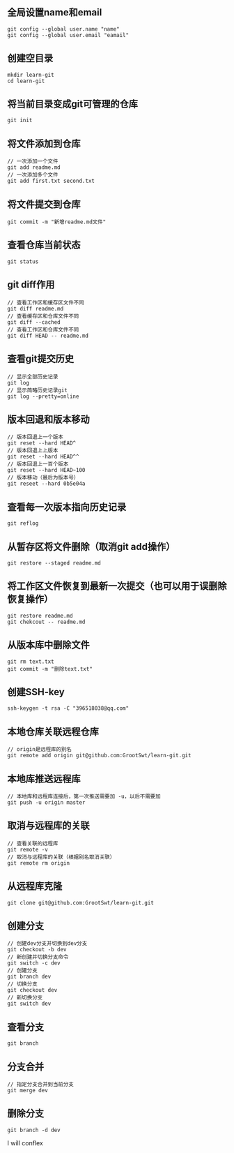 ## 全局设置name和email

```git
git config --global user.name "name"
git config --global user.email "eamail"
```

## 创建空目录

```git
mkdir learn-git
cd learn-git
```

## 将当前目录变成git可管理的仓库

```git
git init
```

## 将文件添加到仓库

```git
// 一次添加一个文件
git add readme.md
// 一次添加多个文件
git add first.txt second.txt
```

## 将文件提交到仓库

```git
git commit -m "新增readme.md文件"
```

## 查看仓库当前状态

```git
git status
```

##  git diff作用

```git
// 查看工作区和缓存区文件不同
git diff readme.md
// 查看缓存区和仓库文件不同
git diff --cached
// 查看工作区和仓库文件不同
git diff HEAD -- readme.md
```

## 查看git提交历史

```git
// 显示全部历史记录
git log
// 显示简略历史记录git 
git log --pretty=online
```

## 版本回退和版本移动

```git
// 版本回退上一个版本
git reset --hard HEAD^
// 版本回退上上版本
git reset --hard HEAD^^
// 版本回退上一百个版本
git reset --hard HEAD~100
// 版本移动（最后为版本号）
git reseet --hard 0b5e04a
```

## 查看每一次版本指向历史记录

```git
git reflog
```

## 从暂存区将文件删除（取消git add操作）

```git
git restore --staged readme.md
```

##  将工作区文件恢复到最新一次提交（也可以用于误删除恢复操作）

```git
git restore readme.md
git chekcout -- readme.md
```

## 从版本库中删除文件

```git
git rm text.txt
git commit -m "删除text.txt"
```

## 创建SSH-key

```git
ssh-keygen -t rsa -C "396518038@qq.com"
```

## 本地仓库关联远程仓库

```git
// origin是远程库的别名
git remote add origin git@github.com:GrootSwt/learn-git.git
```

## 本地库推送远程库

```git
// 本地库和远程库连接后，第一次推送需要加 -u，以后不需要加
git push -u origin master
```

## 取消与远程库的关联

```git
// 查看关联的远程库
git remote -v
// 取消与远程库的关联（根据别名取消关联）
git remote rm origin
```

## 从远程库克隆

```git
git clone git@github.com:GrootSwt/learn-git.git
```

## 创建分支

```git
// 创建dev分支并切换到dev分支
git checkout -b dev
// 新创建并切换分支命令
git switch -c dev
// 创建分支
git branch dev
// 切换分支
git checkout dev
// 新切换分支
git switch dev
```

## 查看分支

```
git branch
```

## 分支合并

```git
// 指定分支合并到当前分支
git merge dev
```

## 删除分支

```git
git branch -d dev
```

I will conflex
